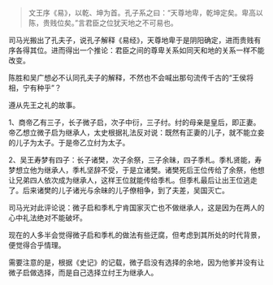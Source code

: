 > 文王序《易》，以乾、坤为首。孔子系之曰：“天尊地卑，乾坤定矣。卑高以陈，贵贱位矣。”言君臣之位犹天地之不可易也。

司马光搬出了孔夫子，说孔子解释《易经》，天尊地卑于是阴阳确定，进而贵贱有序各得其位。进而得出一个推论：君臣之间的尊卑关系如同天和地的关系一样不能改变。

陈胜和吴广想必不认同孔夫子的解释，不然也不会喊出那句流传千古的“王侯将相，宁有种乎”？

遵从先王之礼的故事。

1、商帝乙有三子，长子微子启，次子中衍，三子纣。纣的母亲是皇后，即正妻。帝乙想立微子启为继承人，太史根据礼法反对说：既然有正妻的儿子，就不能立妾的儿子为太子。于是帝乙立纣为太子。

2、吴王寿梦有四子：长子诸樊，次子余祭，三子余昧，四子季札。季札贤能，寿梦想立他为继承人，季札坚辞不受，于是立诸樊。诸樊死后王位传给了余祭，他想让兄弟四人依次成为继承人，这样王位就能传给季札。但季札最后让出王位逃走了。后来诸樊的儿子诸光与余昧的儿子僚相争，到了夫差，吴国灭亡。

司马光对此评论说：微子启和季札宁肯国家灭亡也不做继承人，这是因为在两人的心中礼法绝对不能破坏。

现在的人多半会觉得微子启和季札的做法有些迂腐，但考虑到其所处的时代背景，便觉得合乎情理。

需要注意的是，根据《史记》的记载，微子启没有选择的余地，因为他爹并没有让微子启做选择，而是自己选择立纣王为继承人。







